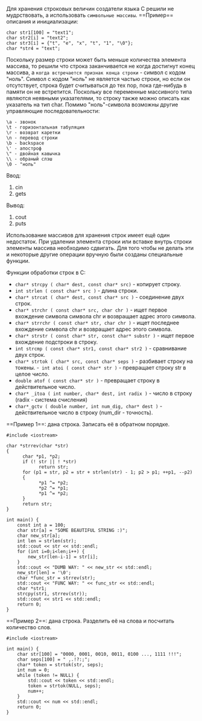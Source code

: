 Для хранения строковых величин создатели языка C решили не мудрствовать, а использовать `символьные массивы`. ==Пример== описания и инициализации:
```
char str1[100] = "text1";
char str2[i] = "text2";
char str3[i] = {"t", "e", "x", "t", "1", "\0"};
char *str4 = "text";
```

Поскольку размер строки может быть меньше количества элемента массива, то решили что строка заканчивается не когда достигнут конец массива, а `когда встречается признак конца строки` - символ с кодом "ноль". Символ с кодом "ноль" не является частью строки, но если он отсутствует, строка будет считываться до тех пор, пока где-нибудь в памяти он не встретится. Поскольку все переменные массивного типа являются неявными указателями, то строку также можно описать как указатель на тип char. Помимо "ноль"-символа возможны другие управляющие последовательности:
```
\a - звонок
\t - горизонтальная табуляция
\r - возврат каретки
\n - перевод строки
\b - backspace
\' - апостроф
\" - двойная кавычка
\\ - обраный слэш
\0 - "ноль"
```

Ввод:
1. cin
2. gets

Вывод:
1. cout
2. puts

Использование массивов для хранения строк имеет ещё один недостаток. При удалении элемента строки или вставке внутрь строки элементы массива необходимо сдвигать. Для того чтобы не делать эти и некоторые другие операции вручную были созданы специальные функции.

Функции обработки строк в C:
- `char* strcpy ( char* dest, const char* src)` - копирует строку.
- `int strlen ( const char* src )` - длина строки.
- `char* strcat ( char* dest, const char* src )` - соединение двух строк.
- `char* strchr ( const char* src, char chr )` - ищет первое вхождение символа символа chr и возвращает адрес этого символа.
- `char* strrchr ( const char* str, char chr )` - ищет последнее вхождение символа chr и возвращает адрес этого символа.
- `char* strstr ( const char* str, const char* substr )` - ищет первое вхождение подстроки в строку.
- `int strcmp ( const char* str1, const char* str2 )` - сравнивание двух строк.
- `char* strtok ( char* src, const char* seps )` - разбивает строку на токены.
-` int atoi ( const char* str )` - превращает строку str в целое число.
- `double atof ( const char* str )` - превращает строку в действительное число.
- `char* _itoa ( int number, char* dest, int radix )` - число в строку (radix - система счисления)
- `char*_gctv ( double number, int num_dig, char* dest )` - действительное число в строку (num_dir - точность).

==Пример 1==: дана строка. Записать её в обратном порядке.
```
#include <iostream>

char *strrev(char *str)
{
      char *p1, *p2;
      if (! str || ! *str)
            return str;
      for (p1 = str, p2 = str + strlen(str) - 1; p2 > p1; ++p1, --p2)
      {
            *p1 ^= *p2;
            *p2 ^= *p1;
            *p1 ^= *p2;
      }
      return str;
}

int main() {
    const int a = 100;
    char str[a] = "SOME BEAUTIFUL STRING :)";
    char new_str[a];
    int len = strlen(str);
    std::cout << str << std::endl;
    for (int i=0;i<len;i++) {
        new_str[len-i-1] = str[i];
    }
    std::cout << "DUMB WAY: " << new_str << std::endl;
    new_str[len] = '\0';
    char *func_str = strrev(str);
    std::cout << "FUNC WAY: " << func_str << std::endl;
    char *str1;
    strcpy(str1, strrev(str));
    std::cout << str1 << std::endl;
    return 0;
}
```

==Пример 2==: дана строка. Разделить её на слова и посчитать количество слов.
```
#include <iostream>

int main() {
    char str[100] = "0000, 0001, 0010, 0011, 0100 ..., 1111 !!!";
    char seps[100] = " ,.!?:;";
    char* token = strtok(str, seps);
    int num = 0;
    while (token != NULL) {
        std::cout << token << std::endl;
        token = strtok(NULL, seps);
        num++;
    }
    std::cout << num << std::endl;
    return 0;
}
```

